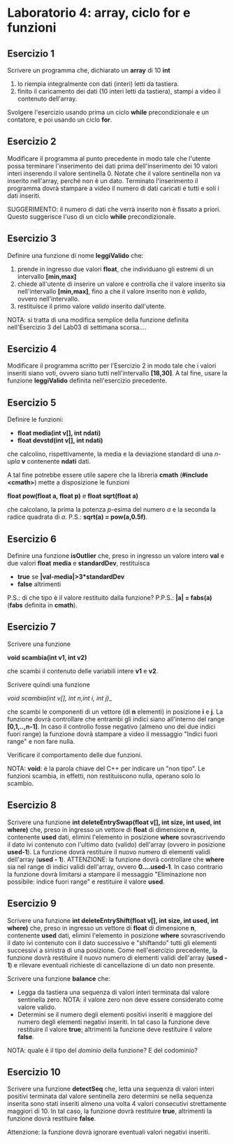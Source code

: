 # Laboratorio 4:  array, ciclo for e funzioni


## Esercizio 1

Scrivere un programma che, dichiarato un __array__ di 10 __int__

1. lo riempia integralmente con dati (interi) letti da tastiera.
2. finito il caricamento dei dati (10 interi letti da tastiera), stampi a video il contenuto dell'array.

Svolgere l'esercizio usando prima un ciclo __while__ precondizionale e un contatore, e poi usando un ciclo __for__.

## Esercizio 2

Modificare il programma al punto precedente in modo tale che l'utente possa terminare l'inserimento dei dati prima dell'inserimento dei 10 valori interi inserendo il valore sentinella 0. Notate che il valore sentinella non va inserito nell'array, perché non è un dato. Terminato l'inserimento il programma dovrà stampare a video il numero di dati caricati e tutti e soli i dati inseriti.

SUGGERIMENTO: il numero di dati che verrà inserito non è fissato a priori. Questo suggerisce l'uso di un ciclo  __while__ precondizionale.

## Esercizio 3

Definire una funzione di nome __leggiValido__ che:

1. prende in ingresso due valori __float__, che individuano gli estremi di un intervallo __[min,max]__
2. chiede all'utente di inserire un valore e controlla che il valore inserito sia nell'intervallo __[min,max]__, fino a che il valore inserito non è _valido_, ovvero nell'intervallo.
3. restituisce il primo valore _valido_ inserito dall'utente.

NOTA: si tratta di una modifica semplice della funzione definita nell'Esercizio 3 del Lab03 di settimana scorsa....

## Esercizio 4

Modificare il programma scritto per l'Esercizio 2 in modo tale che i valori inseriti siano voti, ovvero siano tutti nell'intervallo __[18,30]__. A tal fine, usare la funzione __leggiValido__ definita nell'esercizio precedente.

## Esercizio 5

Definire le funzioni:

- __float media(int v[], int ndati)__
- __float devstd(int v[], int ndati)__

che calcolino, rispettivamente, la media e la deviazione standard di una _n-upla_ __v__ contenente __ndati__ dati.

A tal fine potrebbe essere utile sapere che la libreria __cmath__ 
(__#include \<cmath\>__)
mette a disposizione le funzioni

__float pow(float a, float p)__
e
__float sqrt(float a)__

che calcolano, la prima la potenza _p_-esima del numero _a_ e la seconda la radice quadrata di _a_.
P.S.: __sqrt(a) = pow(a,0.5f)__.

## Esercizio 6

Definire una funzione __isOutlier__ che, preso in ingresso un valore intero __val__ e due valori __float__ __media__ e __standardDev__, restituisca

- __true__ se __|val-media|>3*standardDev__
-  __false__ altrimenti

P.S.: di che tipo è il valore restituito dalla funzione?
P.P.S.: __|a| = fabs(a)__ (__fabs__ definita in __cmath__).


## Esercizio 7

Scrivere una funzione

__void scambia(int v1, int v2)__

che scambi il contenuto delle variabili intere __v1__ e __v2__.

Scrivere quindi una funzione 

__void scambia(int v[], int n_,int i, int j)__

che scambi le componenti di un vettore (di __n__ elementi) in posizione __i__ e __j__. La funzione dovrà controllare che entrambi gli indici siano all'interno del range __[0,1,..,n-1]__. In caso il controllo fosse negativo (almeno uno dei due indici fuori range) la funzione dovrà stampare a video il messaggio "Indici fuori range"  e non fare nulla.

Verificare il comportamento delle due funzioni.

NOTA: __void__: è la parola chiave del C++ per indicare un "non tipo". Le funzioni scambia, in effetti, non restituiscono nulla, operano solo lo scambio.


## Esercizio 8

Scrivere una funzione __int deleteEntrySwap(float v[], int size, int used,  int where)__ che, preso in ingresso un vettore di __float__ di dimensione __n__, contenente __used__ dati, elimini l'elemento in posizione __where__ sovrascrivendo il dato ivi contenuto con l'ultimo dato (valido) dell'array (ovvero in posizione __used-1__). La funzione dovrà restituire il nuovo numero di elementi validi dell'array (__used - 1__). ATTENZIONE: la funzione dovrà controllare che __where__ sia nel range di indici validi dell'array, ovvero __0....used-1__. In caso contrario la funzione dovrà  limitarsi a stampare il messaggio "Eliminazione non possibile: indice fuori range"  e restituire il valore __used__.


## Esercizio 9

Scrivere una funzione __int deleteEntryShift(float v[], int size, int used,  int where)__ che, preso in ingresso un vettore di __float__ di dimensione __n__, contenente __used__ dati, elimini l'elemento in posizione __where__ sovrascrivendo il dato ivi contenuto con il dato successivo e "shiftando" tutti gli elementi successivi a sinistra di una posizione. Come nell'esercizio precedente, la funzione dovrà restituire il nuovo numero di elementi validi dell'array (__used - 1__) e rilevare eventuali richieste di cancellazione di un dato non presente.






Scrivere una funzione __balance__ che:

- Legga da tastiera una sequenza di valori interi terminata dal valore sentinella zero. NOTA: il valore zero non deve essere considerato come valore valido.
- Determini se il numero degli elementi positivi inseriti è maggiore del numero degli elementi negativi inseriti. In tal caso la funzione deve restituire il valore __true__; altrimenti la funzione deve restituire il valore __false__.

NOTA: quale è il tipo del _dominio_ della funzione? E del codominio?

## Esercizio 10

Scrivere una funzione __detectSeq__ che, letta una sequenza di valori interi positivi terminata dal valore sentinella zero determini se nella sequenza inserita sono stati inseriti almeno una volta 4 valori consecutivi strettamente maggiori di 10. In tal caso, la funzione dovrà restituire __true__, altrimenti la funzione dovrà restituire __false__.

Attenzione: la funzione dovrà ignorare eventuali valori negativi inseriti.
